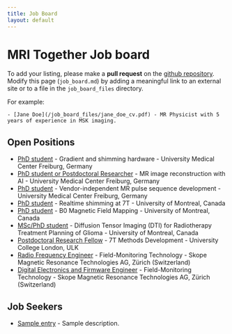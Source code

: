 ```yaml
--- 
title: Job Board
layout: default
--- 
```


# MRI Together Job board

To add your listing, please make a **pull request** on the [github repository](https://github.com/mritogether/mritogether.github.io). Modify this page (`job_board.md`) by adding a meaningful link to an external site or to a file in the `job_board_files` directory.

For example:
```
- [Jane Doe](/job_board_files/jane_doe_cv.pdf) - MR Physicist with 5 years of experience in MSK imaging.
```

## Open Positions

- [PhD student](/job_board_files/job_ad_2021_GradientHardware.pdf) - Gradient and shimming hardware - University Medical Center Freiburg, Germany
- [PhD student or Postdoctoral Researcher](/job_board_files/job_ad_2021_ImageRecon.pdf) - MR image reconstruction with AI - University Medical Center Freiburg, Germany
- [PhD student](/job_board_files/job_ad_2021_Sequences.pdf) - Vendor-independent MR pulse sequence development - University Medical Center Freiburg, Germany
- [PhD student](https://neuro.polymtl.ca/job-opportunities/msc-or-phd-or-postdoc-positions.html#mri-physics-projects) - Realtime shimming at 7T - University of Montreal, Canada
- [PhD student](https://neuro.polymtl.ca/job-opportunities/msc-or-phd-or-postdoc-positions.html#mri-physics-projects) - B0 Magnetic Field Mapping - University of Montreal, Canada
- [MSc/PhD student](https://neuro.polymtl.ca/job-opportunities/msc-or-phd-or-postdoc-positions.html#neuroimaging-projects) - Diffusion Tensor Imaging (DTI) for Radiotherapy Treatment Planning of Glioma - University of Montreal, Canada
- [Postdoctoral Research Fellow](https://atsv7.wcn.co.uk/search_engine/jobs.cgi?SID=b3duZXI9NTA0MTE3OCZvd25lcnR5cGU9ZmFpciZ2dF90ZW1wbGF0ZT05NjYmamNvZGU9MTg4MDk0MiZwb3N0aW5nX2NvZGU9MjI0Jg==) - 7T Methods Development - University College London, ULK
- [Radio Frequency Engineer](https://skope.swiss/careers/rf-engineer/) - Field-Monitoring Technology - Skope Magnetic Resonance Technologies AG, Zürich (Switzerland)
- [Digital Electronics and Firmware Engineer](https://skope.swiss/careers/digital-electronics-and-firmware-engineer/) - Field-Monitoring Technology - Skope Magnetic Resonance Technologies AG, Zürich (Switzerland)

## Job Seekers

- [Sample entry](/job_board_files/sample2.pdf) - Sample description.
